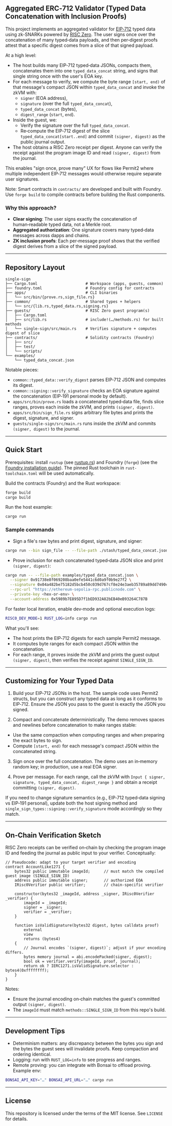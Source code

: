 ## Aggregated ERC‑712 Validator (Typed Data Concatenation with Inclusion Proofs)

This project implements an aggregated validator for [EIP‑712](https://eips.ethereum.org/EIPS/eip-712) typed data using zk-SNARKs powered by [RISC Zero](https://risczero.com/). The user signs once over the concatenation of many typed‑data payloads, and then per‑digest proofs attest that a specific digest comes from a slice of that signed payload.

At a high level:

- The host builds many EIP‑712 typed‑data JSONs, compacts them, concatenates them into one `typed_data_concat` string, and signs that single string once with the user's EOA key.
- For each message to verify, we compute the byte range `[start, end)` of that message's compact JSON within `typed_data_concat` and invoke the zkVM with:
  - `signer` (EOA address),
  - `signature` (over the full `typed_data_concat`),
  - `typed_data_concat` (bytes),
  - `digest_range` (`start`, `end`).
- Inside the guest, we:
  - Verify the signature over the full `typed_data_concat`.
  - Re‑compute the EIP‑712 digest of the slice `typed_data_concat[start..end]` and commit `(signer, digest)` as the public journal output.
- The host obtains a RISC Zero receipt per digest. Anyone can verify the receipt against the program image ID and read `(signer, digest)` from the journal.

This enables "sign once, prove many" UX for flows like Permit2 where multiple independent EIP‑712 messages would otherwise require separate user signatures.

Note: Smart contracts in `contracts/` are developed and built with Foundry. Use `forge build` to compile contracts before building the Rust components.

### Why this approach?

- **Clear signing**: The user signs exactly the concatenation of human‑readable typed data, not a Merkle root.
- **Aggregated authorization**: One signature covers many typed‑data messages across dapps and chains.
- **ZK inclusion proofs**: Each per‑message proof shows that the verified digest derives from a slice of the signed payload.

---

## Repository Layout

```text
single-sign
├── Cargo.toml                     # Workspace (apps, guests, common)
├── foundry.toml                   # Foundry config for contracts
├── apps/                          # CLI binaries
│   └── src/bin/{prove.rs,sign_file.rs}
├── common/                        # Shared types + helpers
│   └── src/{lib.rs,typed_data.rs,signing.rs}
├── guests/                        # RISC Zero guest program(s)
│   ├── Cargo.toml
│   ├── src/lib.rs                 # include!(…/methods.rs) for built methods
│   └── single-sign/src/main.rs    # Verifies signature + computes digest of slice
├── contracts/                     # Solidity contracts (Foundry)
│   ├── src/
│   ├── test/
│   └── scripts/
└── examples/
    └── typed_data_concat.json
```

Notable pieces:

- `common::typed_data::verify_digest` parses EIP‑712 JSON and computes its digest.
- `common::signing::verify_signature` checks an EOA signature against the concatenation (EIP‑191 personal mode by default).
- `apps/src/bin/prove.rs` loads a concatenated typed‑data file, finds slice ranges, proves each inside the zkVM, and prints `(signer, digest)`.
- `apps/src/bin/sign_file.rs` signs arbitrary file bytes and prints the digest, signature, and signer.
- `guests/single-sign/src/main.rs` runs inside the zkVM and commits `(signer, digest)` to the journal.

---

## Quick Start

Prerequisites: install `rustup` (see [rustup.rs](https://rustup.rs)) and Foundry (`forge`) (see the [Foundry installation guide](https://book.getfoundry.sh/getting-started/installation)). The pinned Rust toolchain in `rust-toolchain.toml` will be used automatically.

Build the contracts (Foundry) and the Rust workspace:

```bash
forge build
cargo build
```

Run the host example:

```bash
cargo run
```

### Sample commands

- Sign a file's raw bytes and print digest, signature, and signer:

```bash
cargo run --bin sign_file -- --file-path ./stash/typed_data_concat.json
```

- Prove inclusion for each concatenated typed‑data JSON slice and print `(signer, digest)`:

```bash
cargo run -- --file-path examples/typed_data_concat.json \
  --signer 0x91738e8f069208baa0efe5441c6d0a9f0b9e27f2 \
  --signature 0x04a482be75182d5bcb450c039d767cf8e24e3aeb35789a89dd7490ca2828b37468b6b081a55c567c0629df2180c5ca7758c04e3880bf76f2ccb38af3e493bea51c \
  --rpc-url "https://ethereum-sepolia-rpc.publicnode.com" \
  --private-key <hex-or-env> \
  --account-address 0x5989b7E895D7f1bED932A82bEB40eB93264C787B
```

For faster local iteration, enable dev‑mode and optional execution logs:

```bash
RISC0_DEV_MODE=1 RUST_LOG=info cargo run
```

What you'll see:

- The host prints the EIP‑712 digests for each sample Permit2 message.
- It computes byte ranges for each compact JSON within the concatenation.
- For each range, it proves inside the zkVM and prints the guest output `(signer, digest)`, then verifies the receipt against `SINGLE_SIGN_ID`.

---

## Customizing for Your Typed Data

1) Build your EIP‑712 JSONs in the host. The sample code uses Permit2 structs, but you can construct any typed data as long as it conforms to EIP‑712. Ensure the JSON you pass to the guest is exactly the JSON you signed.

2) Compact and concatenate deterministically. The demo removes spaces and newlines before concatenation to make ranges stable:

- Use the same compaction when computing ranges and when preparing the exact bytes to sign.
- Compute `[start, end)` for each message's compact JSON within the concatenated string.

3) Sign once over the full concatenation. The demo uses an in‑memory random key; in production, use a real EOA signer.

4) Prove per message. For each range, call the zkVM with `Input { signer, signature, typed_data_concat, digest_range }` and obtain a receipt committing `(signer, digest)`.

If you need to change signature semantics (e.g., EIP‑712 typed‑data signing vs EIP‑191 personal), update both the host signing method and `single_sign_types::signing::verify_signature` mode accordingly so they match.

---

## On‑Chain Verification Sketch

RISC Zero receipts can be verified on‑chain by checking the program image ID and feeding the journal as public input to your verifier. Conceptually:

```solidity
// Pseudocode: adapt to your target verifier and encoding
contract AccountLike1271 {
    bytes32 public immutable imageId;      // must match the compiled guest image (SINGLE_SIGN_ID)
    address public immutable signer;       // authorized EOA
    IRisc0Verifier public verifier;        // chain-specific verifier

    constructor(bytes32 _imageId, address _signer, IRisc0Verifier _verifier) {
        imageId = _imageId;
        signer = _signer;
        verifier = _verifier;
    }

    function isValidSignature(bytes32 digest, bytes calldata proof)
        external
        view
        returns (bytes4)
    {
        // Journal encodes `(signer, digest)`; adjust if your encoding differs.
        bytes memory journal = abi.encodePacked(signer, digest);
        bool ok = verifier.verify(imageId, proof, journal);
        return ok ? IERC1271.isValidSignature.selector : bytes4(0xffffffff);
    }
}
```

Notes:

- Ensure the journal encoding on‑chain matches the guest's committed output `(signer, digest)`.
- The `imageId` must match `methods::SINGLE_SIGN_ID` from this repo's build.

---

## Development Tips

- Determinism matters: any discrepancy between the bytes you sign and the bytes the guest sees will invalidate proofs. Keep compaction and ordering identical.
- Logging: run with `RUST_LOG=info` to see progress and ranges.
- Remote proving: you can integrate with Bonsai to offload proving. Example env:

```bash
BONSAI_API_KEY="…" BONSAI_API_URL="…" cargo run
```

---

## License

This repository is licensed under the terms of the MIT license. See `LICENSE` for details.
